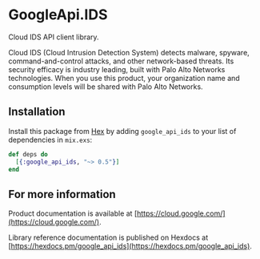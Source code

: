 # GoogleApi.IDS

Cloud IDS API client library.

Cloud IDS (Cloud Intrusion Detection System) detects malware, spyware, command-and-control attacks, and other network-based threats. Its security efficacy is industry leading, built with Palo Alto Networks technologies. When you use this product, your organization name and consumption levels will be shared with Palo Alto Networks.

## Installation

Install this package from [Hex](https://hex.pm) by adding
`google_api_ids` to your list of dependencies in `mix.exs`:

```elixir
def deps do
  [{:google_api_ids, "~> 0.5"}]
end
```

## For more information

Product documentation is available at [https://cloud.google.com/](https://cloud.google.com/).

Library reference documentation is published on Hexdocs at
[https://hexdocs.pm/google_api_ids](https://hexdocs.pm/google_api_ids).
